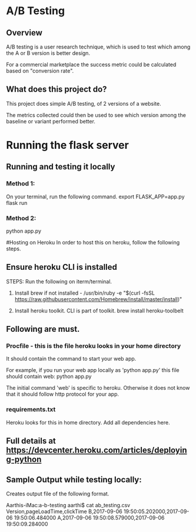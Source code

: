 # A/B Testing

## Overview

A/B testing is a user research technique, which is used to test
which among the A or B version is better design.

For a commercial marketplace the success metric could be
calculated based on "conversion rate".

## What does this project do?

This project does simple A/B testing, of 2 versions of a website.

The metrics collected could then be used to see which version 
among the baseline or variant 
performed better.

# Running the flask server

## Running and testing it locally

### Method 1:
 On your terminal, run the following command.
 export FLASK_APP=app.py
 flask run

### Method 2:
 python app.py


#Hosting on Heroku
 In order to host this on heroku, follow the following steps.

## Ensure heroku CLI is installed

  STEPS:
  Run the following on iterm/terminal.
  1. Install brew if not installed - 
  /usr/bin/ruby -e "$(curl -fsSL https://raw.githubusercontent.com/Homebrew/install/master/install)"

  2. Install heroku toolkit. CLI is part of toolkit. 
  brew install heroku-toolbelt

## Following are must.
### Procfile - this is the file heroku looks in your home directory
 It should contain the command to start your web app.

 For example, if you run your web app locally as
 'python app.py'
 this file should contain 
 web: python app.py

 The initial command 'web' is specific to heroku.
 Otherwise it does not know that it should follow
 http protocol for your app.

### requirements.txt
 Heroku looks for this in home directory.
 Add all dependencies here.

## Full details at https://devcenter.heroku.com/articles/deploying-python

## Sample Output while testing locally:

Creates output file of the following format.

Aarthis-iMac:a-b-testing aarthi$ cat ab_testing.csv
Version,pageLoadTime,clickTime
B,2017-09-06 19:50:05.202000,2017-09-06 19:50:06.484000
A,2017-09-06 19:50:08.579000,2017-09-06 19:50:09.284000

